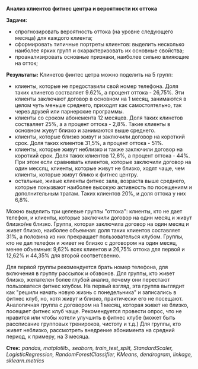 **Анализ клиентов фитнес центра и вероятности их оттока**

**Задачи:** 
- спрогнозировать вероятность оттока (на уровне следующего месяца) для каждого клиента;
- сформировать типичные портреты клиентов: выделить несколько наиболее ярких групп и охарактеризовать их основные свойства;
- проанализировать основные признаки, наиболее сильно влияющие на отток;

**Результаты:**
Клинетов финтес цетра можно поделить на 5 групп:
- клиенты, которые не предоставили свой номер телефона. Доля таких клинетов состваляет 9.62%, а процент оттока - 26,75%. Эти клиенты заключают договор в основном на 1 месяц, занимаются в целом чуть меньше среднего, приходят как самостоятельно, так через друзей или парнерские программы.
- клиенты со сроком абонемента 12 месяцев. Доля таких клинетов состваляет 25%, а а процент оттока - 2,8%. Такие клиенты в основном жувут близко и занимаются выше среднего.
- клиенты, которые близко живут и заключили договор на короткий срок. Доля таких клиентов 31,5%, а процент оттока - 51%.
- клиенты, которые живут неблизко и также заключили договор на короткий срок. Доля таких клиентов 12,6%, а процент оттока - 44%. При этом если сравнивать клиентов, которые заключили договор на один мессяц, клиенты, которые живут не близко, ходят чаще, чем клиенты, которые живут блико к фитнес центру.
- остальные, живые клиенты фитнес зала, возраста выше среднего, которые покызвают наиболее высокую активность по посещениям и дополнительным тратам. Таких клиентов 20%, и доля оттока у них 6,8%.

Можно выделить три целевые группы "оттока": клиенты, кто не дает телефон, и клиенты, которые заключили договор на один месяц и живут близко/не близко. Группа, которая заключила договор на один месяц и живет близко, наиболее объемная: доля таких клиентов составляет 31%, а половина из них прекращает пользователься клубом. Группы, кто не дал телефон и живет не близко с договором на один месяц, менее объемные: 9,62% всех клиентов и 26,75% оттока для первой и 12,62% и 44,35% для второй соответсвенно.

Для первой группы рекомендуется брать номер телефона, для включения в группу рассылок и обзвонов.
Для группы, кто живет близко, желателен более глубой анализ, почему они перестают пользоватеся фитнес клубом. На первый взгляд, эта группа выглядит как "решили начать новую жизнь с понедельника" и записались в фитнес клуб, но, хотя живут и близко, практически его не посещают. Аналогичная группа с договором на 1 месяц, которая живет не близко, посещает фитнес клуб чаще. Рекомендуется провести опрос, что не нравится или чтобы хотели улучшить в фитнес клубе (может быть рассписание групповых тренироков, чистоту и т.д.)
Для группы, кто живет неблизко, рассмотреть внедрение абонимента на средний период, к примеру, на 3 месяца.

**Стек:**
*pandas, matplotlib., seaborn, train_test_split, StandardScaler, LogisticRegression, RandomForestClassifier, KMeans, dendrogram, linkage, sklearn.metrics*

